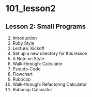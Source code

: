 # 101_lesson2

## Lesson 2: Small Programs
1.  Introduction
2.  Ruby Style
3.  Lecture: Kickoff
4.  Set up a new directory for this lesson
5.  A Note on Style
6.  Walk-through: Calculator
7.  Pseudo-Code
8.  Flowchart
9.  Rubocop
10. Walk-through: Refactoring Calculator
11. Rubocop Calculator
